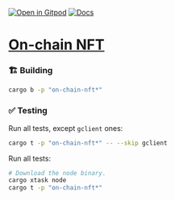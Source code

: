 [![Open in Gitpod](https://img.shields.io/badge/Open_in-Gitpod-white?logo=gitpod)](https://gitpod.io/#FOLDER=on-chain-nft/https://github.com/gear-foundation/dapps)
[![Docs](https://img.shields.io/github/actions/workflow/status/gear-foundation/dapps/contracts-docs.yml?logo=rust&label=docs)](https://dapps.gear.rs/on_chain_nft_io)

# [On-chain NFT](https://wiki.gear-tech.io/docs/examples/onchain-nft)

### 🏗️ Building

```sh
cargo b -p "on-chain-nft*"
```

### ✅ Testing

Run all tests, except `gclient` ones:
```sh
cargo t -p "on-chain-nft*" -- --skip gclient
```

Run all tests:
```sh
# Download the node binary.
cargo xtask node
cargo t -p "on-chain-nft*"
```
